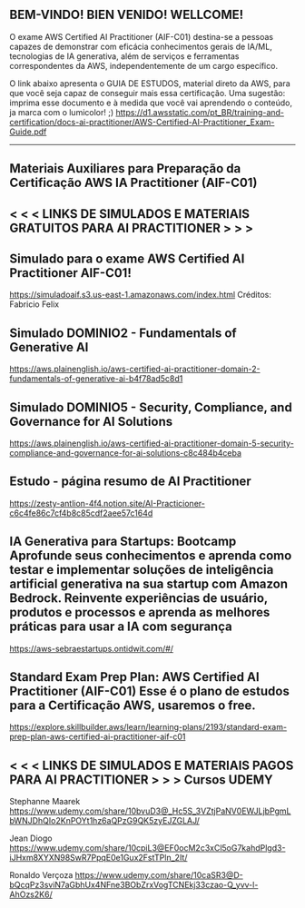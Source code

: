 BEM-VINDO!
BIEN VENIDO!
WELLCOME!
---------------------------------------------------------------
O exame AWS Certified AI Practitioner (AIF-C01) destina-se a pessoas capazes de demonstrar com eficácia conhecimentos gerais de IA/ML, tecnologias de IA
generativa, além de serviços e ferramentas correspondentes da AWS, independentemente de um cargo específico.

O link abaixo apresenta o GUIA DE ESTUDOS, material direto da AWS, para que você seja capaz de conseguir mais essa certificação. 
Uma sugestão: imprima esse documento e à medida que você vai aprendendo o conteúdo, ja marca com o lumicolor! ;)
https://d1.awsstatic.com/pt_BR/training-and-certification/docs-ai-practitioner/AWS-Certified-AI-Practitioner_Exam-Guide.pdf


-------------------------------------------------------------------------------------
Materiais Auxiliares para Preparação da Certificação AWS IA Practitioner (AIF-C01)
-------------------------------------------------------------------------------------

< < <  LINKS DE SIMULADOS E MATERIAIS GRATUITOS PARA AI PRACTITIONER  > > > 
-------------------------------------------------------------------------------------

  Simulado para o exame AWS Certified AI Practitioner AIF-C01! 
  -----------------------------------------------------------------
  https://simuladoaif.s3.us-east-1.amazonaws.com/index.html
  Créditos: Fabricio Felix

  Simulado DOMINIO2 - Fundamentals of Generative AI
  -----------------------------------------------------------------
  https://aws.plainenglish.io/aws-certified-ai-practitioner-domain-2-fundamentals-of-generative-ai-b4f78ad5c8d1

  Simulado DOMINIO5 - Security, Compliance, and Governance for AI Solutions
  -----------------------------------------------------------------
  https://aws.plainenglish.io/aws-certified-ai-practitioner-domain-5-security-compliance-and-governance-for-ai-solutions-c8c484b4ceba

  Estudo - página resumo de AI Practitioner
  -----------------------------------------------------------------
  https://zesty-antlion-4f4.notion.site/AI-Practicioner-c6c4fe86c7cf4b8c85cdf2aee57c164d

  IA Generativa para Startups: Bootcamp
  Aprofunde seus conhecimentos e aprenda como testar e implementar soluções de inteligência artificial generativa na sua startup com Amazon Bedrock. Reinvente experiências     de usuário, produtos e processos e aprenda as melhores práticas para usar a IA com segurança
  -----------------------------------------------------------------
  https://aws-sebraestartups.ontidwit.com/#/

  Standard Exam Prep Plan: AWS Certified AI Practitioner (AIF-C01)
  Esse é o plano de estudos para a Certificação AWS, usaremos o free.
  -----------------------------------------------------------------
  https://explore.skillbuilder.aws/learn/learning-plans/2193/standard-exam-prep-plan-aws-certified-ai-practitioner-aif-c01


< < <  LINKS DE SIMULADOS E MATERIAIS PAGOS PARA AI PRACTITIONER  > > > 
  Cursos UDEMY
  -----------------------------------------------------------------
  Stephanne Maarek 
  https://www.udemy.com/share/10bvuD3@_Hc5S_3VZtjPaNV0EWJLjbPgmLbWNJDhQIo2KnPOYt1hz6aQPzG9QK5zyEJZGLAJ/
  
  Jean Diogo
  https://www.udemy.com/share/10cpiL3@EF0ocM2c3xCl5oG7kahdPlgd3-iJHxm8XYXN98SwR7PpqE0e1Gux2FstTPln_2It/
  
  Ronaldo Verçoza
  https://www.udemy.com/share/10caSR3@D-bQcqPz3sviN7aGbhUx4NFne3BObZrxVogTCNEkj33czao-Q_yvv-l-AhOzs2K6/

